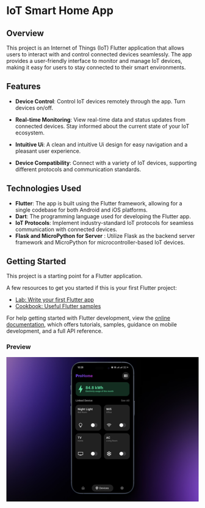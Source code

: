 # IoT Smart Home App

## Overview

This project is an Internet of Things (IoT) Flutter application that allows users to interact with and control connected devices seamlessly. The app provides a user-friendly interface to monitor and manage IoT devices, making it easy for users to stay connected to their smart environments.

## Features

- **Device Control**: Control IoT devices remotely through the app. Turn devices on/off.

- **Real-time Monitoring**: View real-time data and status updates from connected devices. Stay informed about the current state of your IoT ecosystem.

- **Intuitive Ui**: A clean and intuitive Ui design for easy navigation and a pleasant user experience.

- **Device Compatibility**: Connect with a variety of IoT devices, supporting different protocols and communication standards.

## Technologies Used

- **Flutter**: The app is built using the Flutter framework, allowing for a single codebase for both Android and iOS platforms.
- **Dart**: The programming language used for developing the Flutter app.
- **IoT Protocols**: Implement industry-standard IoT protocols for seamless communication with connected devices.
- **Flask and MicroPython for Server** : Utilize Flask as the backend server framework and MicroPython for microcontroller-based IoT devices.

## Getting Started

This project is a starting point for a Flutter application.

A few resources to get you started if this is your first Flutter project:

- [Lab: Write your first Flutter app](https://docs.flutter.dev/get-started/codelab)
- [Cookbook: Useful Flutter samples](https://docs.flutter.dev/cookbook)

For help getting started with Flutter development, view the
[online documentation](https://docs.flutter.dev/), which offers tutorials,
samples, guidance on mobile development, and a full API reference.

### Preview

![Home Automation App Preview](preview/pre.png)
